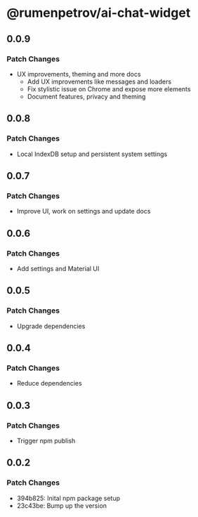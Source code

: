 # @rumenpetrov/ai-chat-widget

## 0.0.9

### Patch Changes

- UX improvements, theming and more docs
  - Add UX improvements like messages and loaders
  - Fix stylistic issue on Chrome and expose more elements
  - Document features, privacy and theming

## 0.0.8

### Patch Changes

- Local IndexDB setup and persistent system settings

## 0.0.7

### Patch Changes

- Improve UI, work on settings and update docs

## 0.0.6

### Patch Changes

- Add settings and Material UI

## 0.0.5

### Patch Changes

- Upgrade dependencies

## 0.0.4

### Patch Changes

- Reduce dependencies

## 0.0.3

### Patch Changes

- Trigger npm publish

## 0.0.2

### Patch Changes

- 394b825: Inital npm package setup
- 23c43be: Bump up the version
